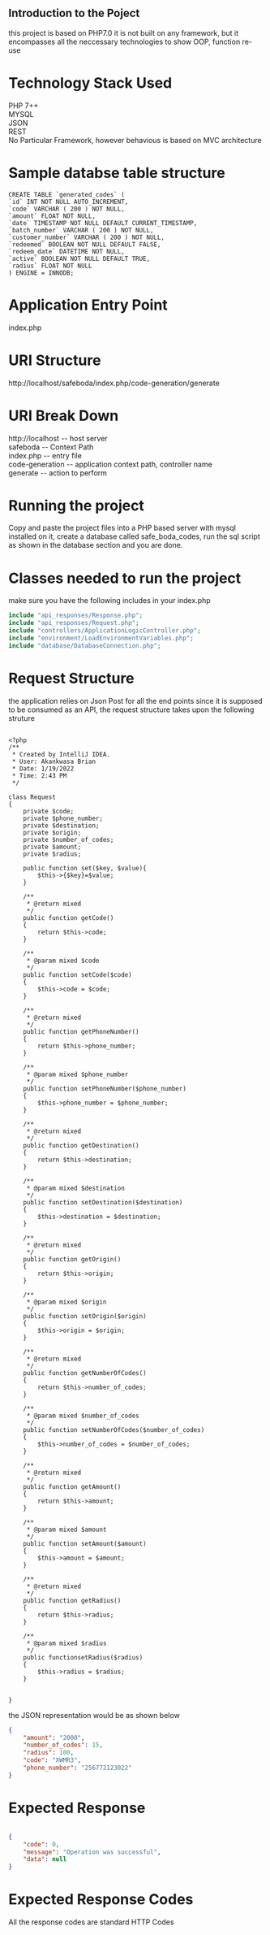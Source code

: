 ## Introduction to the Poject

this project is based on PHP7.0
it is not built on any framework, but it encompasses all the neccessary technologies to show OOP, function re-use


# Technology Stack Used
PHP 7++ <br />
MYSQL <br />
JSON <br />
REST<br />
No Particular Framework, however behavious is based on MVC architecture


# Sample databse table structure
```mysql
CREATE TABLE `generated_codes` (
`id` INT NOT NULL AUTO_INCREMENT,
`code` VARCHAR ( 200 ) NOT NULL,
`amount` FLOAT NOT NULL,
`date` TIMESTAMP NOT NULL DEFAULT CURRENT_TIMESTAMP,
`batch_number` VARCHAR ( 200 ) NOT NULL,
`customer_number` VARCHAR ( 200 ) NOT NULL,
`redeemed` BOOLEAN NOT NULL DEFAULT FALSE,
`redeem_date` DATETIME NOT NULL,
`active` BOOLEAN NOT NULL DEFAULT TRUE,
`radius` FLOAT NOT NULL 
) ENGINE = INNODB;

```


# Application Entry Point
index.php

# URI Structure
http://localhost/safeboda/index.php/code-generation/generate

# URI Break Down
http://localhost -- host server <br />
safeboda -- Context Path <br />
index.php -- entry file<br />
code-generation -- application context path, controller name<br />
generate -- action to perform

# Running the project
Copy and paste the project files into a PHP based server with mysql installed on it, create a database called safe_boda_codes, run the sql script as shown in the database section and you are done.

# Classes needed to run the project
make sure you have the following includes in your index.php

```Php
include "api_responses/Response.php";
include "api_responses/Request.php";
include "controllers/ApplicationLogicController.php";
include "environment/LoadEnvironmentVariables.php";
include "database/DatabaseConnection.php";

```

# Request Structure

the application relies on Json Post for all the end points since it is supposed to be consumed as an API, the request structure takes upon the following struture

```phph

<?php
/**
 * Created by IntelliJ IDEA.
 * User: Akankwasa Brian
 * Date: 1/19/2022
 * Time: 2:43 PM
 */

class Request
{
    private $code;
    private $phone_number;
    private $destination;
    private $origin;
    private $number_of_codes;
    private $amount;
    private $radius;

    public function set($key, $value){
        $this->{$key}=$value;
    }

    /**
     * @return mixed
     */
    public function getCode()
    {
        return $this->code;
    }

    /**
     * @param mixed $code
     */
    public function setCode($code)
    {
        $this->code = $code;
    }

    /**
     * @return mixed
     */
    public function getPhoneNumber()
    {
        return $this->phone_number;
    }

    /**
     * @param mixed $phone_number
     */
    public function setPhoneNumber($phone_number)
    {
        $this->phone_number = $phone_number;
    }

    /**
     * @return mixed
     */
    public function getDestination()
    {
        return $this->destination;
    }

    /**
     * @param mixed $destination
     */
    public function setDestination($destination)
    {
        $this->destination = $destination;
    }

    /**
     * @return mixed
     */
    public function getOrigin()
    {
        return $this->origin;
    }

    /**
     * @param mixed $origin
     */
    public function setOrigin($origin)
    {
        $this->origin = $origin;
    }

    /**
     * @return mixed
     */
    public function getNumberOfCodes()
    {
        return $this->number_of_codes;
    }

    /**
     * @param mixed $number_of_codes
     */
    public function setNumberOfCodes($number_of_codes)
    {
        $this->number_of_codes = $number_of_codes;
    }

    /**
     * @return mixed
     */
    public function getAmount()
    {
        return $this->amount;
    }

    /**
     * @param mixed $amount
     */
    public function setAmount($amount)
    {
        $this->amount = $amount;
    }

    /**
     * @return mixed
     */
    public function getRadius()
    {
        return $this->radius;
    }

    /**
     * @param mixed $radius
     */ 
    public functionsetRadius($radius)
    {
        $this->radius = $radius;
    }


}

```

the JSON representation would be as shown below

```json
{
    "amount": "2000",
    "number_of_codes": 15,
    "radius": 100,
    "code": "XWMR3",
    "phone_number": "256772123022"
}

```

# Expected Response
```json

{
    "code": 0,
    "message": "Operation was successful",
    "data": null
}

```


# Expected Response Codes
All the response codes are standard HTTP Codes
